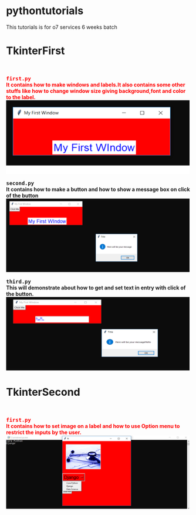 # pythontutorials
This tutorials is for o7 services 6 weeks batch

<h1>TkinterFirst</h1>
<br/>


<b style="color:red"><kbd>first.py</kbd><br/>It contains how to make windows and labels.It also contains some other stuffs like how
to change window size giving background,font and color to the label.</b><br/>
<a href="TkinterFirst/first.py"><img src="screenshots/fist1.png" height="200" width="500"></a><br/>


<b><kbd>second.py</kbd><br/>It contains how to make a button and how to show a message box on click of the button</b>
<br/>
<a href="TkinterFirst/second.py"><img src="screenshots/first2.png" height="200" width="500"></a><br/>

<b><kbd>third.py</kbd><br/>This will demonstrate about how to get and set text in entry with click of the button.</b>
<br/>
<a href="TkinterFirst/third.py"><img src="screenshots/first3.png" height="200" width="500"></a><br/>

<h1>TkinterSecond</h1>
<br/>


<b style="color:red"><kbd>first.py</kbd><br/>It contains how to set image on a label and how to use Option menu to restrict the inputs by the user.</b><br/>
<a href="TkinterSecond/first.py"><img src="screenshots/scnd1.png" height="200" width="500"></a><br/>
